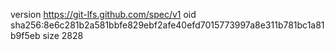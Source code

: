 version https://git-lfs.github.com/spec/v1
oid sha256:8e6c281b2a581bbfe829ebf2afe40efd7015773997a8e311b781bc1a81b9f5eb
size 2828
